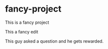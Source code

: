 fancy-project
=============

This is a fancy project

This a fancy edit

This guy asked a question and he gets rewarded.
